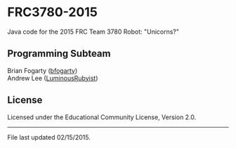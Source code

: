 # FRC3780-2015

Java code for the 2015 FRC Team 3780 Robot: "Unicorns?"

## Programming Subteam
Brian Fogarty ([bfogarty](https://github.com/bfogarty))  
Andrew Lee ([LuminousRubyist](https://github.com/LuminousRubyist))

## License
Licensed under the Educational Community License, Version 2.0.

---

File last updated 02/15/2015.
